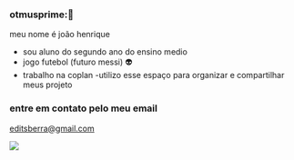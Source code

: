 ### otmusprime:👻                                                                                                                                       

meu nome é joão henrique                                                                                                                                
- sou aluno do segundo ano do ensino medio
- jogo futebol (futuro messi) 👽
- trabalho na coplan
-utilizo esse espaço para organizar e compartilhar meus projeto


### entre em contato pelo meu email 
editsberra@gmail.com 


![](https://media.tenor.com/HSFmj0vF34YAAAAj/palmeiras-libertadores.gif)
